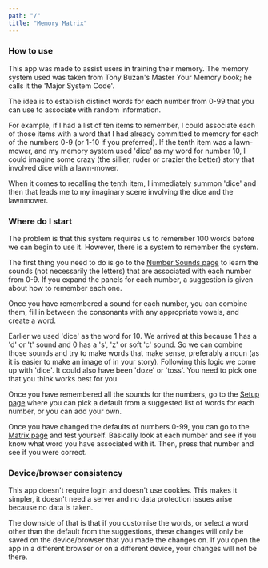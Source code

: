```yaml
---
path: "/"
title: "Memory Matrix"
---
```

### How to use
This app was made to assist users in training their memory.
The memory system used was taken from Tony Buzan's Master Your Memory book;
he calls it the 'Major System Code'.

The idea is to establish distinct words for each number from 0-99 that you can
use to associate with random information.

For example, if I had a list of ten items to remember,
I could associate each of those items with a word that I had already committed to memory for each
of the numbers 0-9 (or 1-10 if you preferred). If the tenth item was a lawn-mower, and my memory system
used 'dice' as my word for number 10, I could imagine some crazy (the sillier, ruder or crazier the better) story
that involved dice with a lawn-mower.

When it comes to recalling the tenth item, I immediately summon 'dice' and then
that leads me to my imaginary scene involving the dice and the lawnmower.
### Where do I start
The problem is that this system requires us to remember 100 words before we can begin to use it.
However, there is a system to remember the system.

The first thing you need to do is go to the [Number Sounds page](/number-sounds) to learn the sounds (not necessarily the letters) that are associated with each number from 0-9.
If you expand the panels for each number, a suggestion is given about how to remember each one.

Once you have remembered
a sound for each number, you can combine them, fill in between the consonants with any appropriate vowels, and create a word.

Earlier we used 'dice' as the word for 10. We arrived at this because 1 has a 'd' or 't' sound and 0 has a 's', 'z' or soft 'c' sound.
So we can combine those sounds and try to make words that make sense, preferably a noun (as it is easier to make an image of in your story).
Following this logic we come up with 'dice'. It could also have been 'doze' or 'toss'. You need to pick one that you think works best for you.

Once you have remembered all the sounds for the numbers, go to the [Setup page](/setup) where you can pick a default from a suggested list of words for each number,
or you can add your own.

Once you have changed the defaults of numbers 0-99, you can go to the [Matrix page](/matrix) and test yourself.
Basically look at each number and see if you know what word you have associated with it. Then, press that number and see if you were correct.
### Device/browser consistency
This app doesn't require login and doesn't use cookies. This makes it simpler, it doesn't need a server and no data protection
issues arise because no data is taken.

The downside of that is that if you customise the words, or select a word other than the
default from the suggestions, these changes will only be saved on the device/browser that you made the changes on.
If you open the app in a different browser or on a different device, your changes will not be there.